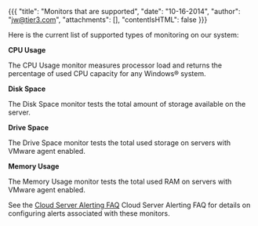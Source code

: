 {{{
  "title": "Monitors that are supported",
  "date": "10-16-2014",
  "author": "jw@tier3.com",
  "attachments": [],
  "contentIsHTML": false
}}}

Here is the current list of supported types of monitoring on our system:</p>

**CPU Usage**

The CPU Usage monitor measures processor load and returns the percentage of used CPU capacity for any Windows&reg; system.

**Disk Space**

The Disk Space monitor tests the total amount of storage available on the server.

**Drive Space**

The Drive Space monitor tests the total used storage on servers with VMware agent enabled.

**Memory Usage**

The Memory Usage monitor tests the total used RAM on servers with VMware agent enabled.

See the [Cloud Server Alerting FAQ](../Servers/cloud-server-alerting-faq.md) Cloud Server Alerting FAQ </a>for details on configuring alerts associated with these monitors.
